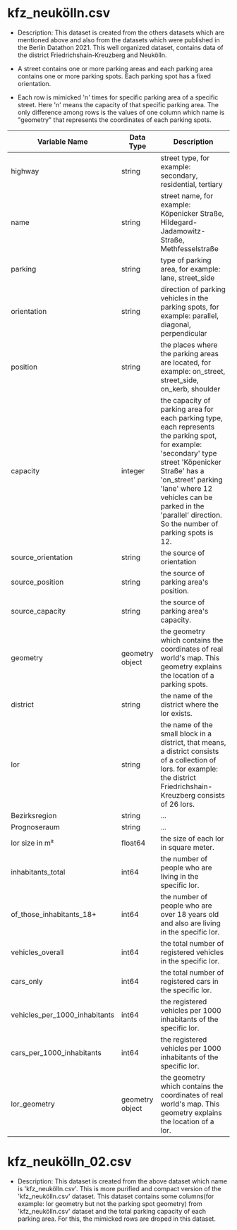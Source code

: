 # kfz_neukölln.csv

* Description: This dataset is created from the others datasets which are mentioned above and also from the datasets which were published in the Berlin Datathon 2021. This well organized dataset, contains data of the district Friedrichshain-Kreuzberg and Neukölln. 

* A street contains one or more parking areas and each parking area contains one or more parking spots. Each parking spot has a fixed orientation.

* Each row is mimicked 'n' times for specific parking area of a specific street. Here 'n' means the capacity of that specific parking area. The only difference among rows is the values of one column which name is "geometry" that represents the coordinates of each parking spots. 

|Variable Name | Data Type | Description |
|---|---|---|
highway | string | street type, for example: secondary, residential, tertiary |
name | string | street name, for example: Köpenicker Straße, Hildegard-Jadamowitz-Straße, Methfesselstraße |
parking | string | type of parking area, for example: lane, street_side |
orientation | string | direction of parking vehicles in the parking spots, for example: parallel, diagonal, perpendicular |
position | string | the places where the parking areas are located, for example: on_street, street_side, on_kerb, shoulder |
capacity | integer | the capacity of parking area for each parking type, each represents the parking spot, for example: 'secondary' type street 'Köpenicker Straße' has a 'on_street' parking 'lane' where 12 vehicles can be parked in the 'parallel' direction. So the number of parking spots is 12. |
source_orientation | string | the source of orientation  |
source_position | string | the source of parking area's position. |
source_capacity | string | the source of parking area's capacity. |
geometry | geometry object | the geometry which contains the coordinates of real world's map. This geometry explains the location of a parking spots. |
district | string | the name of the district where the lor exists. |
lor | string | the name of the small block in a district, that means, a district consists of a collection of lors. for example: the district Friedrichshain-Kreuzberg consists of 26 lors. |
Bezirksregion | string | ... |
Prognoseraum | string | ... |
lor size in m² | float64 | the size of each lor in square meter. |
inhabitants_total | int64 | the number of people who are living in the specific lor. |
of_those_inhabitants_18+ | int64 | the number of people who are over 18 years old and also are living in the specific lor. |
vehicles_overall | int64 | the total number of registered vehicles in the specific lor. |
cars_only | int64 | the total number of registered cars in the specific lor. |
vehicles_per_1000_inhabitants | int64 | the registered vehicles per 1000 inhabitants of the specific lor. |
cars_per_1000_inhabitants | int64 | the registered vehicles per 1000 inhabitants of the specific lor. |
lor_geometry | geometry object | the geometry which contains the coordinates of real world's map. This geometry explains the location of a lor. |

# kfz_neukölln_02.csv
* Description: This dataset is created from the above dataset which name is 'kfz_neukölln.csv'. This is more purified and compact version of the 'kfz_neukölln.csv' dataset. This dataset contains some columns(for example: lor geometry but not the parking spot geometry) from 'kfz_neukölln.csv' dataset and the total parking capacity of each parking area. For this, the mimicked rows are droped in this dataset.
